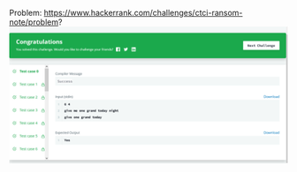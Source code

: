 Problem: https://www.hackerrank.com/challenges/ctci-ransom-note/problem?
![Results](/dictionaries-and-hashmaps/ransom-note/results.png?raw=true "Results")